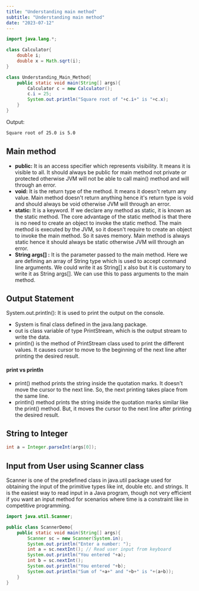 ```yaml
---
title: "Understanding main method"
subtitle: "Understanding main method"
date: "2023-07-12"
---
```


```java
import java.lang.*;

class Calculator{
    double i;
    double x = Math.sqrt(i);
}

class Understanding_Main_Method{
    public static void main(String[] args){
        Calculator c = new Calculator();
        c.i = 25;
        System.out.println("Square root of "+c.i+" is "+c.x);
    }
}
```

Output:

```bash
Square root of 25.0 is 5.0
```

## Main method

- **public:** It is an access specifier which represents visibility. It means it is visible to all. It should always be public for main method not private or protected otherwise JVM will not be able to call main() method and will through an error.
- **void:** It is the return type of the method. It means it doesn't return any value. Main method doesn't return anything hence it's return type is void and should always be void otherwise JVM will through an error.
- **static:** It is a keyword. If we declare any method as static, it is known as the static method. The core advantage of the static method is that there is no need to create an object to invoke the static method. The main method is executed by the JVM, so it doesn't require to create an object to invoke the main method. So it saves memory. Main method is always static hence it should always be static otherwise JVM will through an error.
- **String args[] :** It is the parameter passed to the main method. Here we are defining an array of String type which is used to accept command line arguments. We could write it as String[] x also but it is customary to write it as String args[]. We can use this to pass arguments to the main method.


## Output Statement

System.out.println(): It is used to print the output on the console. 

- System is final class defined in the java.lang package.
- out is class variable of type PrintStream, which is the output stream to write the data.
- println() is the method of PrintStream class used to print the different values. It causes cursor to move to the beginning of the next line after printing the desired result.

#### print vs println

- print() method prints the string inside the quotation marks. It doesn't move the cursor to the next line. So, the next printing takes place from the same line.
- println() method prints the string inside the quotation marks similar like the print() method. But, it moves the cursor to the next line after printing the desired result.


## String to Integer

```java
int a = Integer.parseInt(args[0]);
```

## Input from User using Scanner class

Scanner is one of the predefined class in java.util package used for obtaining the input of the primitive types like int, double etc. and strings. It is the easiest way to read input in a Java program, though not very efficient if you want an input method for scenarios where time is a constraint like in competitive programming.

```java
import java.util.Scanner;

public class ScannerDemo{
    public static void main(String[] args){
        Scanner sc = new Scanner(System.in);
        System.out.println("Enter a number: ");
        int a = sc.nextInt(); // Read user input from keyboard
        System.out.println("You entered "+a);
        int b = sc.nextInt();
        System.out.println("You entered "+b);
        System.out.println("Sum of "+a+" and "+b+" is "+(a+b));
    }
}
```
